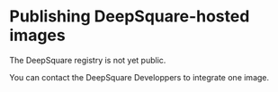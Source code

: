 # Publishing DeepSquare-hosted images

The DeepSquare registry is not yet public.

You can contact the DeepSquare Developpers to integrate one image.
